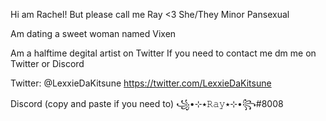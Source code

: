 Hi am Rachel! But please call me Ray <3
She/They Minor Pansexual 

Am dating a sweet woman named Vixen

Am a halftime degital artist on Twitter
If you need to contact me dm me on Twitter or Discord

Twitter: @LexxieDaKitsune https://twitter.com/LexxieDaKitsune

Discord (copy and paste if you need to) ꧁•⊹٭𝚁𝚊𝚢٭⊹•꧂#8008
